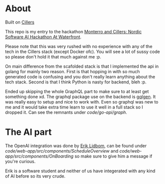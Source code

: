 # About
Built on [Cillers](https://docs.cillers.com/)

This repo is my entry to the hackathon [Monterro and Cillers: Nordic Software AI Hackathon At Waterfront](https://baaboom.confetti.events/nordic-software-hackathon-at-waterfront). 

Please note that this was very rushed with no experience with any of the tech in the Cillers stack (except Docker ofc). You will see a lot of sussy code so please don't hold it that much against me :p. 

On main difference from the scafolded stack is that I implemented the api in golang for mainly two reason. First is that hopping in with so much generated code is confusing and you don't really learn anything about the tech stack. Second is that I think Python is nasty for backend, bleh :p. 

Ended up skipping the whole GraphQL part to make sure to at least get something done xd. The graphql package use on the backend is [gqlgen](https://gqlgen.com/). It was really easy to setup and nice to work with. Even so graphql was new to me and it would take extra time learn to use it well in a full stack so I dropped it. Can see the remnants under _code/go-api/graph_.

# The AI part
The OpenAI integration was done by [Erik Lidbom](https://github.com/erik-lidbom), can be found under _code/web-app/src/components/ScheduleOverview_ and _code/web-app/src/components/OnBoarding_ so make sure to give him a message if you're curious. 

Erik is a software student and neither of us have integerated with any kind of AI before so its very crude.
